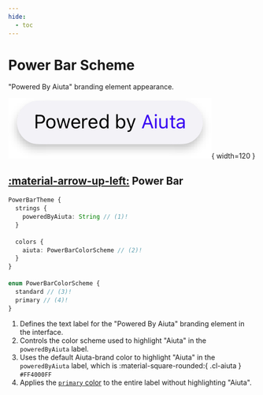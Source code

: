```yaml
---
hide:
  - toc
---
```

# Power Bar Scheme

"Powered By Aiuta" branding element appearance.

![component](/media/components/power-bar.png){ width=120 }

## [:material-arrow-up-left:](/sdk/developer/configuration/ui/theme/#theme) Power Bar

```typescript
PowerBarTheme {
  strings {
    poweredByAiuta: String // (1)!
  }

  colors {
    aiuta: PowerBarColorScheme // (2)!
  }
}

enum PowerBarColorScheme {
  standard // (3)!
  primary // (4)!
}
```

1. Defines the text label for the "Powered By Aiuta" branding element in the interface.
2. Controls the color scheme used to highlight "Aiuta" in the `poweredByAiuta` label.
3. Uses the default Aiuta-brand color to highlight "Aiuta" in the `poweredByAiuta` label, which is :material-square-rounded:{ .cl-aiuta } `#FF4000FF`
4. Applies the [`primary` color](color.md) to the entire label without highlighting "Aiuta". 